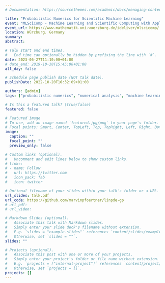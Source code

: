 ```yaml
---
# Documentation: https://sourcethemes.com/academic/docs/managing-content/

title: "Probabilistic Numerics for Scientific Machine Learning"
event: "MLSciComp - Machine Learning and Scientific Computing with Applications in Life Sciences and Engineering"
event_url: https://www.mathematik.uni-wuerzburg.de/ideliver/mlscicomp/
location: Würzburg, Germany
summary:
abstract:

# Talk start and end times.
#   End time can optionally be hidden by prefixing the line with `#`.
date: 2023-06-27T11:10:00+01:00
# date_end: 2019-10-30T15:45:00+01:00
all_day: false

# Schedule page publish date (NOT talk date).
publishDate: 2022-10-20T16:32:09+01:00

authors: [admin]
tags: ["probabilistic numerics", "numerical analysis", "machine learning", "partial differential equations"]

# Is this a featured talk? (true/false)
featured: false

# Featured image
# To use, add an image named `featured.jpg/png` to your page's folder.
# Focal points: Smart, Center, TopLeft, Top, TopRight, Left, Right, BottomLeft, Bottom, BottomRight.
image:
  caption: ""
  focal_point: ""
  preview_only: false

# Custom links (optional).
#   Uncomment and edit lines below to show custom links.
# links:
# - name: Follow
#   url: https://twitter.com
#   icon_pack: fab
#   icon: twitter

# Optional filename of your slides within your talk's folder or a URL.
url_slides: talk.pdf
url_code: https://github.com/marvinpfoertner/linpde-gp
# url_pdf:
# url_video: 

# Markdown Slides (optional).
#   Associate this talk with Markdown slides.
#   Simply enter your slide deck's filename without extension.
#   E.g. `slides = "example-slides"` references `content/slides/example-slides.md`.
#   Otherwise, set `slides = ""`.
slides: ""

# Projects (optional).
#   Associate this post with one or more of your projects.
#   Simply enter your project's folder or file name without extension.
#   E.g. `projects = ["internal-project"]` references `content/project/deep-learning/index.md`.
#   Otherwise, set `projects = []`.
projects: []
---
```

